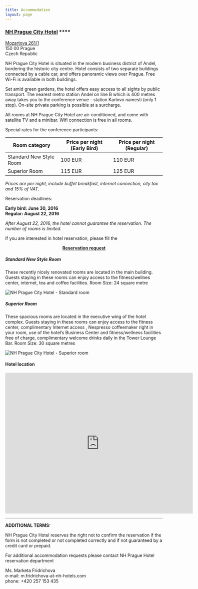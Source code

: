 ```yaml
---
title: Accommodation
layout: page
---
```


### [NH Prague City Hotel](http://www.nhprague.com) \****

[Mozartova 261/1](https://www.google.com/maps/place/Hotel+NH+Prague+City/@50.0712744,14.3949973,17z/data=!3m1!4b1!4m2!3m1!1s0x470b9455a35c6a01:0xd57ac0c66b83b32a)  
150 00 Prague  
Czech Republic  

<p class="text-justify">NH Prague City Hotel is situated in the modern business district of Andel, bordering the historic city centre. Hotel consists of two separate buildings connected by a cable car, and offers panoramic views over Prague. Free Wi-Fi is available in both buildings.</p>

<p class="text-justify">Set amid green gardens, the hotel offers easy access to all sights by public transport. The nearest metro station Andel on line B which is 400 metres away takes you to the conference venue - station Karlovo namesti (only 1 stop). On-site private parking is possible at a surcharge.</p>
<p class="text-justify">All rooms at NH Prague City Hotel are air-conditioned, and come with satellite TV and a minibar. Wifi connection is free in all rooms.</p>

Special rates for the conference participants:

<table>
    <thead>
        <tr><th>Room category</th><th>Price per night (Early Bird)</th><th>Price per night (Regular)</th></tr>
    </thead>
    <tbody>
    <tr><td>Standard New Style Room</td><td>100 EUR</td><td>110 EUR</td></tr>
    <tr><td>Superior Room</td><td>115 EUR</td><td>125 EUR</td></tr>
    </tbody>
</table>


*Prices are per night, include buffet breakfast, internet connection, city tax and 15% of VAT.*


Reservation deadlines:

**Early bird: June 30, 2016**  
**Regular: August 22, 2016**  

*After August 22, 2016, the hotel cannot guarantee the reservation. The number of rooms is limited.*  

<p class="text-justify">If you are interested in hotel reservation, please fill the</p>

<center><b><a href="https://secure.action-m.com/kesw2016-form/">Reservation request</a></b></center>

##### Standard New Style Room

<p class="text-justify">These recently nicely renovated rooms are located in the main building. Guests staying in these rooms can enjoy access to the fitness/wellnes center, internet, tea and coffee facilities.
Room Size: 24 square metre</p>

<img src="{{ site.url }}/resources/NHPrague_StandardNewStyle.jpg" title="NH Prague City Hotel - Standard room" alt="NH Prague City Hotel - Standard room"/>

##### Superior Room

<p class="text-justify">These spacious rooms are located in the executive wing of the hotel complex. Guests staying in these rooms can enjoy access to the fitness center, complimentary Internet access , Nespresso coffeemaker right in your room, use of the hotel’s Business Center and fitness/wellness facilities free of charge, complimentary welcome drinks daily in the Tower Lounge Bar.
Room Size: 30 square metres</p>

<img src="{{ site.url }}/resources/NHPrague_Superior_room_twin.jpg" title="NH Prague City Hotel - Superior room" alt="NH Prague City Hotel - Superior room"/>

#### Hotel location

<iframe src="https://www.google.com/maps/embed?pb=!1m18!1m12!1m3!1d2560.80174491799!2d14.39499731588886!3d50.07127442249407!2m3!1f0!2f0!3f0!3m2!1i1024!2i768!4f13.1!3m3!1m2!1s0x470b9455a35c6a01%3A0xd57ac0c66b83b32a!2sHotel+NH+Prague+City!5e0!3m2!1scs!2s!4v1455613232890" width="600" height="450" frameborder="0" style="border:0" allowfullscreen></iframe>

<hr/>

**ADDITIONAL TERMS:**

<p class="text-justify">NH Prague City Hotel reserves the right not to confirm the reservation if the form is not completed or not completed correctly and if not guaranteed by a credit card or prepaid.</p>

For additional accommodation requests please contact NH Prague Hotel reservation department

Ms. Marketa Fridrichova  
e-mail: m.fridrichova-at-nh-hotels.com  
phone: +420 257 153 435  
